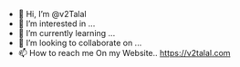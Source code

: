 - 👋 Hi, I’m @v2Talal
- 👀 I’m interested in ...
- 🌱 I’m currently learning ...
- 💞️ I’m looking to collaborate on ...
- 📫 How to reach me On my Website..  https://v2talal.com
     
     
     
     
     
<!---
v2Talal/v2Talal is a ✨ special ✨ repository because its `README.md` (this file) appears on your GitHub profile.
You can click the Preview link to take a look at your changes.
--->
